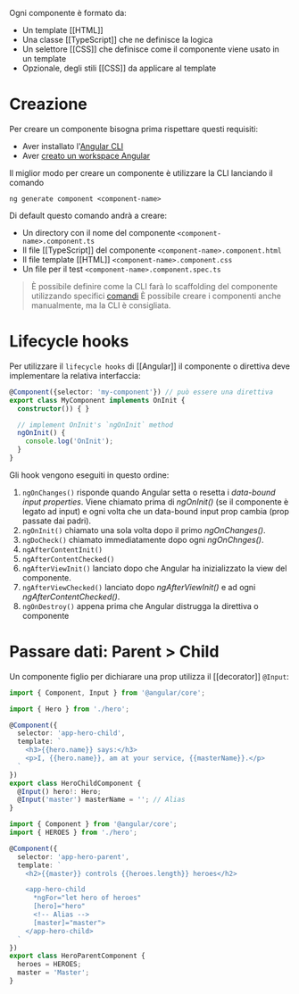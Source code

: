 Ogni componente è formato da:
- Un template [[HTML]]
- Una classe [[TypeScript]] che ne definisce la logica
- Un selettore [[CSS]] che definisce come il componente viene usato in un template
- Opzionale, degli stili [[CSS]] da applicare al template
# Creazione
Per creare un componente bisogna prima rispettare questi requisiti:
- Aver installato l'[Angular CLI](https://v14.angular.io/guide/setup-local#install-the-angular-cli)
- Aver [creato un workspace Angular](https://v14.angular.io/guide/setup-local#create-a-workspace-and-initial-application)

Il miglior modo per creare un componente è utilizzare la CLI lanciando il comando

```terminal
ng generate component <component-name>
```

Di default questo comando andrà a creare:
- Un directory con il nome del componente `<component-name>.component.ts`
- Il file [[TypeScript]] del componente `<component-name>.component.html`
- Il file template [[HTML]] `<component-name>.component.css`
- Un file per il test `<component-name>.component.spec.ts`

>È possibile definire come la CLI farà lo scaffolding del componente utilizzando specifici [comandi](https://v14.angular.io/cli/generate#component-command) È possibile creare i componenti anche manualmente, ma la CLI è consigliata.
# Lifecycle hooks
Per utilizzare il `lifecycle hooks` di [[Angular]] il componente o direttiva deve implementare la relativa interfaccia:

```ts
@Component({selector: 'my-component'}) // può essere una direttiva
export class MyComponent implements OnInit {
  constructor()) { }

  // implement OnInit's `ngOnInit` method
  ngOnInit() {
    console.log('OnInit');
  }
}
```

Gli hook vengono eseguiti in questo ordine:

1. `ngOnChanges()` risponde quando Angular setta o resetta i *data-bound input properties*. Viene chiamato prima di *ngOnInit()* (se il componente è legato ad input) e ogni volta che un data-bound input prop cambia (prop passate dai padri).
2. `ngOnInit()` chiamato una sola volta dopo il primo *ngOnChanges()*.
3. `ngDoCheck()` chiamato immediatamente dopo ogni *ngOnChnges()*.
4. `ngAfterContentInit()`
5. `ngAfterContentChecked()`
6. `ngAfterViewInit()` lanciato dopo che Angular ha inizializzato la view del componente.
7. `ngAfterViewChecked()` lanciato dopo *ngAfterViewInit()* e ad ogni *ngAfterContentChecked()*.
8. `ngOnDestroy()` appena prima che Angular distrugga la direttiva o componente
# Passare dati: Parent > Child
Un componente figlio per dichiarare una prop utilizza il [[decorator]] `@Input`:

```ts
import { Component, Input } from '@angular/core';

import { Hero } from './hero';

@Component({
  selector: 'app-hero-child',
  template: `
    <h3>{{hero.name}} says:</h3>
    <p>I, {{hero.name}}, am at your service, {{masterName}}.</p>
  `
})
export class HeroChildComponent {
  @Input() hero!: Hero;
  @Input('master') masterName = ''; // Alias
}
```

```ts
import { Component } from '@angular/core';
import { HEROES } from './hero';

@Component({
  selector: 'app-hero-parent',
  template: `
    <h2>{{master}} controls {{heroes.length}} heroes</h2>

    <app-hero-child
      *ngFor="let hero of heroes"
      [hero]="hero"
      <!-- Alias -->
      [master]="master">
    </app-hero-child>
  `
})
export class HeroParentComponent {
  heroes = HEROES;
  master = 'Master';
}
```


